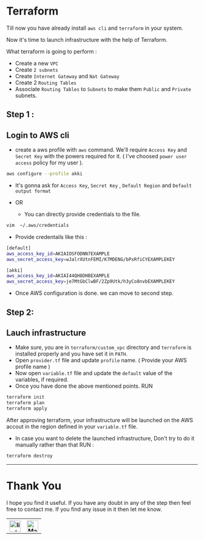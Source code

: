 # Terraform 

Till now you have already install `aws cli` and `terraform` in your system.

Now it's time to launch infrastructure with the help of Terraform.

What terraform is going to perform :

- Create a new `VPC`
- Create `2 subnets`
- Create `Internet Gateway` and `Nat Gateway`
- Create 2 `Routing Tables`
- Associate `Routing Tables` to `Subnets` to make them `Public` and `Private` subnets.

## Step 1 :
## Login to AWS cli

- create a aws profile with `aws` command. We'll require `Access Key` and `Secret Key` with the powers required for it. ( I've choosed `power user access` policy for my user ).

```sh
aws configure --profile akki
```
- It's gonna ask for `Access Key`, `Secret Key` , `Default Region`  and  `Default output format`

- OR
    - You can directly provide credentials to the file.

``` sh
vim  ~/.aws/credentials
```

- Provide credentails like this :

```sh
[default]
aws_access_key_id=AKIAIOSFODNN7EXAMPLE
aws_secret_access_key=wJalrXUtnFEMI/K7MDENG/bPxRfiCYEXAMPLEKEY

[akki]
aws_access_key_id=AKIAI44QH8DHBEXAMPLE
aws_secret_access_key=je7MtGbClwBF/2Zp9Utk/h3yCo8nvbEXAMPLEKEY
```

- Once AWS configuration is done. we can move to second step.

## Step 2:
## Lauch infrastructure

- Make sure, you are in `terraform/custom_vpc` directory and `terraform` is installed properly and you have set it in `PATH`.
- Open `provider.tf` file and update `profile` name. ( Provide your AWS profile name )
- Now open `variable.tf` file and update the `default` value of the variables, if required.
- Once you have done the above mentioned points. RUN

```sh
terraform init
terraform plan
terraform apply
```

After approving terraform, your infrastructure will be launched on the AWS accout in the region defined in your `variable.tf` file.

- In case you want to delete the launched infrastructure, Don't try to do it manually rather than that RUN :

```sh
terraform destroy
```

---

# **Thank You**

I hope you find it useful. If you have any doubt in any of the step then feel free to contact me.
If you find any issue in it then let me know.

<!-- [![Build Status](https://img.icons8.com/color/452/linkedin.png)](https://www.linkedin.com/in/choudharyaakash/) -->


<table>
  <tr>
    <th><a href="https://www.linkedin.com/in/choudharyaakash/" target="_blank"><img src="https://img.icons8.com/color/452/linkedin.png" alt="linkedin" width="30"/><a/></th>
    <th><a href="mailto:choudharyaakash316@gmail.com" target="_blank"><img src="https://img.icons8.com/color/344/gmail-new.png" alt="Mail" width="30"/><a/>
</th>
  </tr>
</table>
